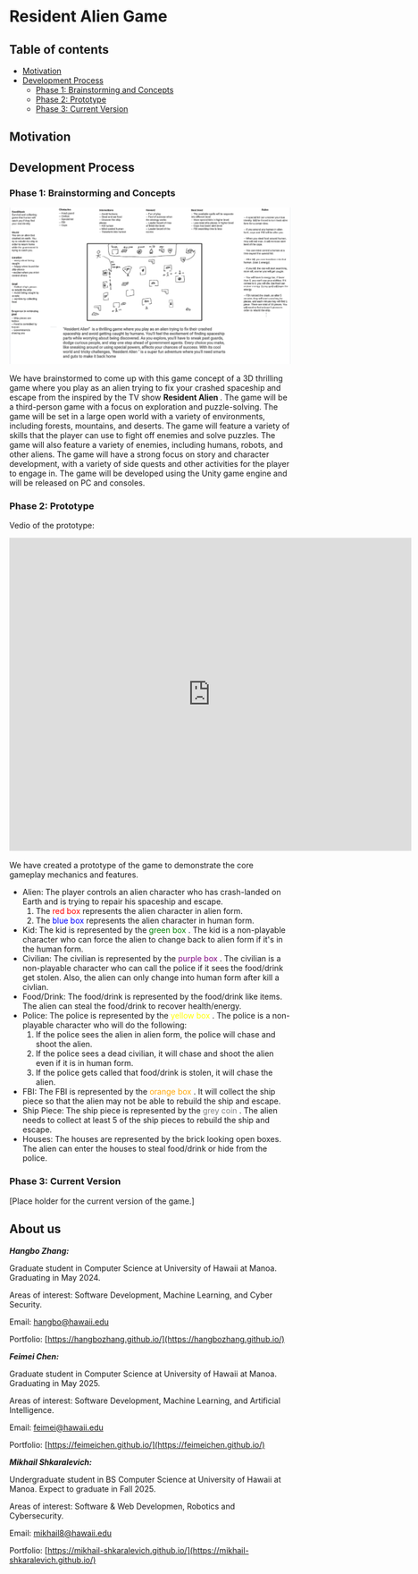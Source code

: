# Resident Alien Game

## Table of contents

* [Motivation](#motivation)
* [Development Process](#development-process)
  * [Phase 1: Brainstorming and Concepts](#phase-1-brainstorming-and-concepts)
  * [Phase 2: Prototype](#phase-2-prototype)
  * [Phase 3: Current Version](#phase-3-current-version)

## Motivation

## Development Process

### Phase 1: Brainstorming and Concepts

<img src="doc/image.png">

We have brainstormed to come up with this game concept of a 3D thrilling game where you play as an alien trying to 
fix your crashed spaceship and escape from the inspired by the TV show <strong> Resident Alien </strong>. The game will be a third-person game with a focus on exploration 
and puzzle-solving. The game will be set in a large open world with a variety of environments, 
including forests, mountains, and deserts. The game will feature a variety of skills that the player can use to 
fight off enemies and solve puzzles. The game will also feature a variety of enemies, including humans, robots, 
and other aliens. The game will have a strong focus on story and character development, with a variety of side quests 
and other activities for the player to engage in. The game will be developed using the Unity game engine and 
will be released on PC and consoles.

### Phase 2: Prototype

Vedio of the prototype:

<iframe width="720" height="560" src="https://www.youtube.com/embed/eVY5dE3e7Jk" frameborder="0" allowfullscreen></iframe>


We have created a prototype of the game to demonstrate the core gameplay mechanics and features.
- Alien: The player controls an alien character who has crash-landed on Earth and is trying to repair his spaceship and escape.
  1. The <span style="color:red;"> red box </span> represents the alien character in alien form. 
  2. The <span style="color:blue;"> blue box </span> represents the alien character in human form.
- Kid: The kid is represented by the <span style="color:green;"> green box </span>. The kid is a non-playable character who can force the alien to change back to alien form if it's in the human form.
- Civilian: The civilian is represented by the <span style="color:purple;"> purple box </span>. The civilian is a non-playable character who can call the police if it sees the food/drink get stolen. Also, the alien can only change into human form after kill a civlian.
- Food/Drink: The food/drink is represented by the food/drink like items. The alien can steal the food/drink to recover health/energy.
- Police: The police is represented by the <span style="color:yellow;"> yellow box </span>. The police is a non-playable character who will do the following:
  1. If the police sees the alien in alien form, the police will chase and shoot the alien.
  2. If the police sees a dead civilian, it will chase and shoot the alien even if it is in human form.
  3. If the police gets called that food/drink is stolen, it will chase the alien.
- FBI: The FBI is represented by the <span style="color:orange;"> orange box </span>. It will collect the ship piece so that the alien may not be able to rebuild the ship and escape.
- Ship Piece: The ship piece is represented by the <span style="color:grey;"> grey coin </span>. The alien needs to collect at least 5 of the ship pieces to rebuild the ship and escape.
- Houses: The houses are represented by the brick looking open boxes. The alien can enter the houses to steal food/drink or hide from the police.


### Phase 3: Current Version

[Place holder for the current version of the game.]

## About us

***Hangbo Zhang:*** 

Graduate student in Computer Science at University of Hawaii at Manoa. Graduating in May 2024.

Areas of interest: Software Development, Machine Learning, and Cyber Security.

Email: [hangbo@hawaii.edu](mailto:hangbo@hawaii.edu)

Portfolio: [https://hangbozhang.github.io/](https://hangbozhang.github.io/)

***Feimei Chen:*** 

Graduate student in Computer Science at University of Hawaii at Manoa. Graduating in May 2025.

Areas of interest: Software Development, Machine Learning, and Artificial Intelligence.

Email: [feimei@hawaii.edu](mailto:feimei@hawaii.edu)

Portfolio: [https://feimeichen.github.io/](https://feimeichen.github.io/)

***Mikhail Shkaralevich:*** 

Undergraduate student in BS Computer Science at University of Hawaii at Manoa. Expect to graduate in Fall 2025.

Areas of interest: Software & Web Developmen, Robotics and Cybersecurity.

Email: [mikhail8@hawaii.edu](mailto:mikhail8@hawaii.edu)

Portfolio: [https://mikhail-shkaralevich.github.io/](https://mikhail-shkaralevich.github.io/)
